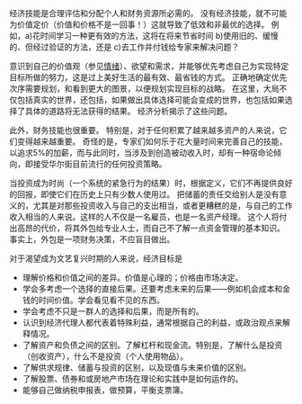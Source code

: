 经济技能是合理评估和分配个人和财务资源所必需的。
没有经济技能，就不可能为价值定价（价值和价格不是一回事！）这就导致了低效和非最优的选择。
例如，a)花时间学习一种更有效的方法，这将在将来节省时间 b)使用旧的、缓慢的、但经过验证的方法，还是 c)去工作并付钱给专家来解决问题？ 
 
意识到自己的价值观（参见[情绪]()）、欲望和需求，并能够优先考虑自己为实现特定目标所做的努力，这是过上美好生活的最有效、最省钱的方式。
正确地确定优先次序需要规划，和看到更大的图景，以便规划实现目标的战略。
在这里，大局不仅包括真实的世界，还包括，如果做出具体选择可能会变成的世界，也包括如果选择了具体的道路将无法获得的结果。
经济分析揭示了这些问题。

此外，财务技能也很重要。
特别是，对于任何积累了越来越多资产的人来说，它们变得越来越重要。
 奇怪的是，专家们如何乐于花大量时间来完善自己的技能，以追求5%的加薪，而与此同时，当涉及到创造被动收入时，却有一种宿命论倾向，即接受华尔街目前流行的任何投资策略。
 
当投资成为时尚（一个系统的紧急行为的结果）时，根据定义，它们不再提供良好的回报，即使它们在历史上只有少数人使用过。
把储蓄的责任交给别人是没有意义的，尤其是对那些投资收入与自己的支出相当，或者更糟糕的是，与自己的工作收入相当的人来说。这样的人不仅是一名雇员，也是一名资产经理。
这个人将付出高昂的代价，将其外包给专业人士，而自己不了解一点资金管理的基本知识。
事实上，外包是一项财务决策，不应盲目做出。

对于渴望成为文艺复兴时期的人来说，经济目标是
- 理解价格和价值之间的差异。价值是心理的；价格由市场决定。
- 学会多考虑一个选择的直接后果。还要考虑未来的后果——例如机会成本和金钱的时间价值。学会看见看不见的东西。
- 学会考虑不只是一群人的选择和后果，而是所有的。
- 认识到经济代理人都代表着特殊利益，通常根据自己的利益，或政治观点来解释情况。
- 了解资产和负债之间的区别。了解杠杆和现金流。特别是，了解什么是投资（创收资产），什么不是投资（个人使用物品）。
- 了解供求规律、储蓄与投资的区别，以及现值与未来价值的区别。
- 了解股票、债券和或房地产市场在理论和实践中是如何运作的。
- 能够自己做纳税申报表，做预算，平衡支票簿。
